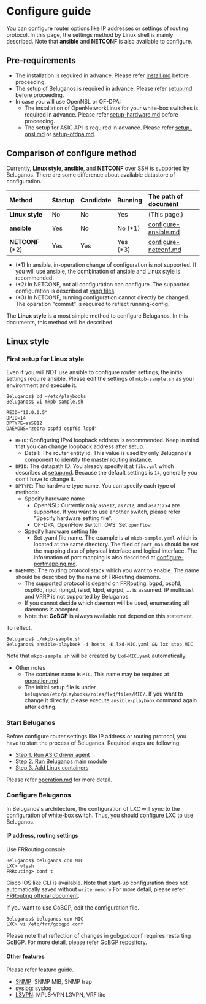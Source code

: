 # Configure guide
You can configure router options like IP addresses or settings of routing protocol. In this page, the settings method by Linux shell is mainly described. Note that **ansible** and **NETCONF** is also available to configure.

## Pre-requirements

- The installation is required in advance. Please refer [install.md](install.md) before proceeding.
- The setup of Beluganos is required in advance. Please refer [setup.md](setup.md) before proceeding.
- In case you will use OpenNSL or OF-DPA:
	- The installation of OpenNetworkLinux for your white-box switches is required in advance. Please refer [setup-hardware.md](setup-hardware.md) before proceeding.
	- The setup for ASIC API is required in advance. Please refer [setup-onsl.md](setup-onsl.md) or [setup-ofdpa.md](setup-ofdpa.md).

## Comparison of configure method

Currently, **Linux style**, **ansible**, and **NETCONF** over SSH is supported by Beluganos. There are some difference about available datastore of configuration.

| Method           | Startup   | Candidate | Running   | The path of document                         | 
|:-----------------|:----------|:----------|:----------|:---------------------------------------------|
| **Linux style**  | No        | No        | Yes       | (This page.)                                 |
| **ansible**      | Yes       | No        | No (\*1)  | [configure-ansible.md](configure-ansible.md) |
| **NETCONF** (\*2)| Yes       | Yes       | Yes (\*3) | [configure-netconf.md](configure-netconf.md) |

- (\*1) In ansible, in-operation change of configuration is not supported. If you will use ansible, the combination of ansible and Linux style is recommended.
- (\*2) In NETCONF, not all configuration can configure. The supported configuration is described at [yang files](https://github.com/beluganos/netconf/tree/master/etc/openconfig).
- (\*3) In NETCONF, running configuration cannot directly be changed. The operation "commit" is required to reflect running-config.

The **Linux style** is a most simple method to configure Beluganos. In this documents, this method will be described.

## Linux style

### First setup for Linux style

Even if you will NOT use ansible to configure router settings, the initial settings require ansible. Please edit the settings of `mkpb-sample.sh` as your environment and execute it.

```
Beluganos$ cd ~/etc/playbooks
Beluganos$ vi mkpb-sample.sh

REID="10.0.0.5"
DPID=14
DPTYPE=as5812
DAEMONS="zebra ospfd ospf6d ldpd"
```

- `REID`: Configuring IPv4 loopback address is recommended. Keep in mind that you can change loopback address after setup.
	- Detail: The router entity id. This value is used by only Beluganos's component to identify the master routing instance.
- `DPID`: The datapath ID. You already specify it at `fibc.yml` which describes at  [setup.md](setup.md). Because the default settings is `14`, generally you don't have to change it.
- `DPTYPE`: The hardware type name. You can specify each type of methods:
	- Specify hardware name
		- OpenNSL: Currently only `as5812`, `as7712`, and `as7712x4` are supported. If you want to use another switch, please refer "Specify hardware setting file".
		- OF-DPA, OpenFlow Switch, OVS: Set `openflow`.
	- Specify hardware setting file
		- Set .yaml file name. The example is at `mkpb-sample.yaml` which is located at the same directory. The filed of `port_map` should be set the mapping data of physical interface and logical interface. The information of port mapping is also described at [configure-portmapping.md](configure-portmapping.md).
- `DAEMONS`: The routing protocol stack which you want to enable. The name should be described by the name of FRRouting daemons. 
	- The supported protocol is depend on FRRouting. bgpd, ospfd, ospf6d, ripd, ripngd, isisd, ldpd, eigrpd, ... is assumed. IP multicast and VRRP is not supported by Beluganos.
	- If you cannot decide which daemon will be used, enumerating all daemons is accepted.
	- Note that **GoBGP** is always available not depend on this statement.

To reflect,

```
Beluganos$ ./mkpb-sample.sh
Beluganos$ ansible-playbook -i hosts -K lxd-MIC.yaml && lxc stop MIC
```

Note that `mkpb-sample.sh` will be created by `lxd-MIC.yaml` automatically.

- Other notes
	- The container name is `MIC`. This name may be required at [operation.md](operation.md).
	- The initial setup file is under `beluganos/etc/playbooks/roles/lxd/files/MIC/`. If you want to change it directly, please execute `ansible-playbook` command again after editing.

### Start Beluganos

Before configure router settings like IP address or routing protocol, you have to start the process of Beluganos. Required steps are following:

- [Step 1. Run ASIC driver agent](operation.md#step-1-run-asic-driver-agent)
- [Step 2. Run Beluganos main module](operation.md#step-2-run-beluganos-main-module)
- [Step 3. Add Linux containers](operation.md#step-3-run-linux-containers)

Please refer [operation.md](operation.md) for more detail. 

### Configure Beluganos

In Beluganos's architecture, the configuration of LXC will sync to the configuration of white-box switch. Thus, you should configure LXC to use Beluganos.

#### IP address, routing settings

Use FRRouting console.

```
Beluganos$ beluganos con MIC
LXC> vtysh
FRRouting> conf t
```

Cisco IOS like CLI is available. Note that start-up configuration does not automatically saved without `write memory`.For more detail, please refer [FRRouting official document](http://docs.frrouting.org/en/latest/).

If you want to use GoBGP, edit the configuration file.

```
Beluganos$ beluganos con MIC
LXC> vi /etc/frr/gobgpd.conf
```

Please note that reflection of changes in gobgpd.conf requires restarting GoBGP. For more detail, please refer [GoBGP repository](https://github.com/osrg/gobgp).

#### Other features

Please refer feature guide.

- [SNMP](feature-snmp.md): SNMP MIB, SNMP trap
- [syslog](feature-syslog.md): syslog
- [L3VPN](feature-l3vpn.md): MPLS-VPN L3VPN, VRF lite
